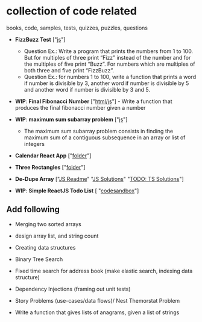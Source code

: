 # collection of code related
books, code, samples, tests, quizzes, puzzles, questions

* **FizzBuzz Test** ["[js](./fizz-buzz-test/fizz-buzz-test.js)"]
    * Question Ex.: Write a program that prints the numbers from 1 to 100. But for multiples of three print “Fizz” instead of the number and for the multiples of five print “Buzz”. For numbers which are multiples of both three and five print “FizzBuzz”.
    * Question Ex.: for numbers 1 to 100, write a function that prints a word if number is divisible by 3, another word if number is divisible by 5 and another word if number is divisible by 3 and 5.

* **WIP**: **Final Fibonacci Number** ["[html/js](./final-fibonacci-number/final-fibonacci-number.html)"] - Write a function that produces the final fibonacci number given a number

* **WIP**: **maximum sum subarray problem** ["[js](./maximum-sum-subarray-problem/maximum-sum-subarray-problem.js)"]
   * The maximum sum subarray problem consists in finding the maximum sum of a contiguous subsequence in an array or list of integers

* **Calendar React App** ["[folder](./react-calendar-app)"]

* **Three Rectangles** ["[folder](./three-rectangles)"]

* **De-Dupe Array** ["[JS Readme](./dedupe-array/dedupe-array.js.md)" "[JS Solutions](./dedupe-array/dedupe-array.js)" "[TODO: TS Solutions](./dedupe-array/dedupe-array.ts)"]

* **WIP**: **Simple ReactJS Todo List** [ "[codesandbox](https://codesandbox.io/s/simple-react-component-interview-test-6cv0z)"]

## Add following

* Merging two sorted arrays

* design array list, and string count

* Creating data structures

* Binary Tree Search

* Fixed time search for address book (make elastic search, indexing data structure)

* Dependency Injections (framing out unit tests)

* Story Problems (use-cases/data flows)/ Nest Themorstat Problem

* Write a function that gives lists of anagrams, given a list of strings
